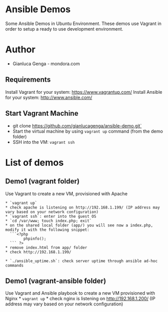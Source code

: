 # Ansible Demos

Some Ansible Demos in Ubuntu Environment.
These demos use Vagrant in order to setup a ready to use development environment.

# Author
* Gianluca Genga - mondora.com

## Requirements
Install Vagrant for your system: https://www.vagrantup.com/
Install Ansible for your system: http://www.ansible.com/

## Start Vagrant Machine

* git clone https://github.com/gianlucagenga/ansible-demo.git`
* Start the virtual machine by using `vagrant up` command (from the demo folder)
* SSH into the VM: `vagrant ssh`

# List of demos
## Demo1 (vagrant folder)
Use Vagrant to create a new VM, provisioned with Apache
    
    * `vagrant up`
    * check apache is listening on http://192.168.1.199/ (IP address may vary based on your network configuration)
    * `vagrant ssh`: enter into the guest OS
    * `cd /var/www; touch index.php; exit`
    * on the shared local folder (app/) you will see now a index.php, modify it with the following snippet:
      ```<?php
            phpinfo();
      ``` ?>
    * remove index.html from app/ folder
    * check http://192.168.1.199/
    
    * `./ansible_uptime.sh`: check server uptime through ansible ad-hoc commands

## Demo1 (vagrant-ansible folder)
Use Vagrant and Ansible playbook to create a new VM provisioned with Nginx
    * `vagrant up`
    * check nginx is listening on http://192.168.1.200/ (IP address may vary based on your network configuration)
        
